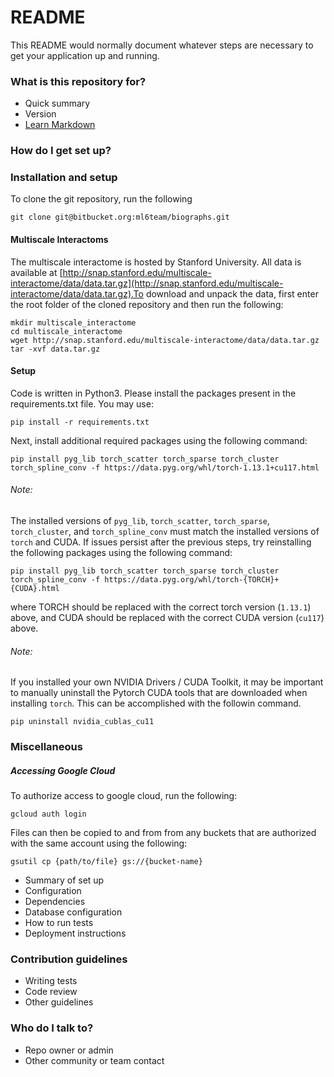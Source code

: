 # README #

This README would normally document whatever steps are necessary to get your application up and running.

### What is this repository for? ###

* Quick summary
* Version
* [Learn Markdown](https://bitbucket.org/tutorials/markdowndemo)

### How do I get set up? ###

### Installation and setup

To clone the git repository, run the following 

```
git clone git@bitbucket.org:ml6team/biographs.git
```

#### Multiscale Interactoms
The multiscale interactome is hosted by Stanford University. All data is available at
[http://snap.stanford.edu/multiscale-interactome/data/data.tar.gz](http://snap.stanford.edu/multiscale-interactome/data/data.tar.gz).To download and unpack the data, first enter the root folder of the cloned repository and then run the following:

```
mkdir multiscale_interactome
cd multiscale_interactome
wget http://snap.stanford.edu/multiscale-interactome/data/data.tar.gz
tar -xvf data.tar.gz
```

#### Setup
Code is written in Python3. Please install the packages present in the requirements.txt file. You may use:

```
pip install -r requirements.txt
```

Next, install additional required packages using the following command:
```
pip install pyg_lib torch_scatter torch_sparse torch_cluster torch_spline_conv -f https://data.pyg.org/whl/torch-1.13.1+cu117.html
```


###### Note:
The installed versions of `pyg_lib`, `torch_scatter`, `torch_sparse`, `torch_cluster`, and `torch_spline_conv` must match the 
installed versions of `torch` and CUDA. If issues persist after the previous steps, try reinstalling the following packages using the following command:

```
pip install pyg_lib torch_scatter torch_sparse torch_cluster torch_spline_conv -f https://data.pyg.org/whl/torch-{TORCH}+{CUDA}.html
```
where TORCH should be replaced with the correct torch version (`1.13.1`) above, and CUDA should be replaced with the correct CUDA version (`cu117`) above.


###### Note: 
If you installed your own NVIDIA Drivers / CUDA Toolkit, it may be important to manually uninstall the 
Pytorch CUDA tools that are downloaded when installing ```torch```. This can be accomplished with the followin command.
```
pip uninstall nvidia_cublas_cu11
```

### Miscellaneous
##### Accessing Google Cloud
To authorize access to google cloud, run the following:
```
gcloud auth login
```

Files can then be copied to and from from any buckets that are authorized with the same account using the following:
```
gsutil cp {path/to/file} gs://{bucket-name}
```


* Summary of set up
* Configuration
* Dependencies
* Database configuration
* How to run tests
* Deployment instructions

### Contribution guidelines ###

* Writing tests
* Code review
* Other guidelines

### Who do I talk to? ###

* Repo owner or admin
* Other community or team contact
